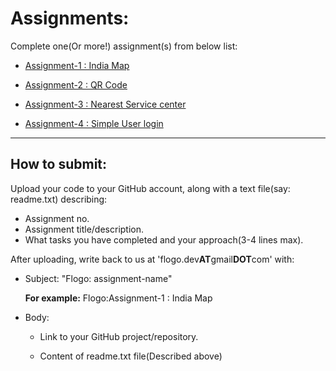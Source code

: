 # Assignments:

Complete one(Or more!) assignment(s) from below list:

   - [Assignment-1 : India Map](https://github.com/flogodev/Assignments/blob/master/Assignment_1_Map.md)

   - [Assignment-2 : QR Code](https://github.com/flogodev/Assignments/blob/master/Assignment_2_QRCode.md)

   - [Assignment-3 : Nearest Service center](https://github.com/flogodev/Assignments/blob/master/Assignment_3_NearestServiceCenter.md)

   - [Assignment-4 : Simple User login](https://github.com/flogodev/Assignments/blob/master/Assignment_4_UserLogin.md)

--------------------------------------------------


## How to submit:

Upload your code to your GitHub account, along with a text file(say: readme.txt) describing:
   - Assignment no.
   - Assignment title/description.
   - What tasks you have completed and your approach(3-4 lines max).
   
After uploading, write back to us at 'flogo.dev**AT**gmail**DOT**com' with:
   - Subject: "Flogo: assignment-name"
         
        **For example:**  Flogo:Assignment-1 : India Map 
        
   - Body: 
   
        + Link to your GitHub project/repository.
         
        + Content of readme.txt file(Described above)
